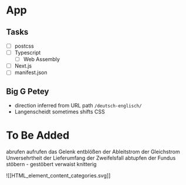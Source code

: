 # App
## Tasks
- [ ] postcss
- [ ] Typescript
	- [ ] Web Assembly
- [ ] Next.js
- [ ] manifest.json
## Big G Petey
- direction inferred from URL path `/deutsch-englisch/`
- Langenscheidt sometimes shifts CSS

# To Be Added
abrufen
aufrufen
das Gelenk
entblößen
der Ableitstrom
der Gleichstrom
Unversehrtheit
der Lieferumfang
der Zweifelsfall
abtupfen
der Fundus
stöbern - gestöbert
verwaist
knitterig



![[HTML_element_content_categories.svg]]